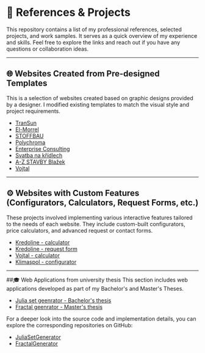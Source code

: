 # 💼 References & Projects
This repository contains a list of my professional references, selected projects, and work samples. It serves as a quick overview of my experience and skills. Feel free to explore the links and reach out if you have any questions or collaboration ideas.

---

## 🌐 Websites Created from Pre-designed Templates

This is a selection of websites created based on graphic designs provided by a designer. I modified existing templates to match the visual style and project requirements.

- [TranSun](https://www.sunoco.cz/)
- [El-Morrel](https://www.el-morrel.cz/)
- [STOFFBAU](https://www.stoffbau.cz/)
- [Polychroma](https://www.polychroma.cz/)
- [Enterprise Consulting](https://www.enterprise-consulting.cz/)
- [Svatba na křídlech](https://www.svatbanakridlech.cz/)
- [A-Z STAVBY Blažek](https://www.a-zstavby.cz/)
- [Vojtal](https://www.vojtalsro.cz/)

---

## ⚙️ Websites with Custom Features (Configurators, Calculators, Request Forms, etc.)

These projects involved implementing various interactive features tailored to the needs of each website.
They include custom-built configurators, price calculators, and advanced request or contact forms.

- [Kredoline - calculator](https://www.kredoline.cz/kalkulacka/)
- [Kredoline - request form](https://www.kredoline.cz/poptavka/)
- [Vojtal - calculator](https://www.vojtalsro.cz/kalkulator/)
- [Klimaspol - configurator](https://www.klimaspol.eu/konfigurator-klimatizaci/)

---
##🎓 Web Applications from university thesis
This section includes web applications developed as part of my Bachelor's and Master's Theses.

- [Julia set geenrator - Bachelor's thesis](https://machar6.github.io/JuliaSetGenerator/)
- [Fractal geenrator - Master's thesis](https://machar6.github.io/FractalGenerator/)

For a deeper look into the source code and implementation details, you can explore the corresponding repositories on GitHub:  
- [JuliaSetGenerator](https://github.com/Machar6/JuliaSetGenerator)
- [FractalGenerator](https://github.com/Machar6/FractalGenerator)
